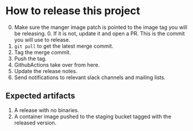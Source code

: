 # How to release this project

0. Make sure the manger image patch is pointed to the image tag you will be releasing.
    0. If it is not, update it and open a PR. This is the commit you will use to release.
1. `git pull` to get the latest merge commit.
1. Tag the merge commit.
1. Push the tag.
2. GithubActions take over from here.
3. Update the release notes.
4. Send notifications to relevant slack channels and mailing lists.

## Expected artifacts

1. A release with no binaries.
2. A container image pushed to the staging bucket tagged with the released version.
